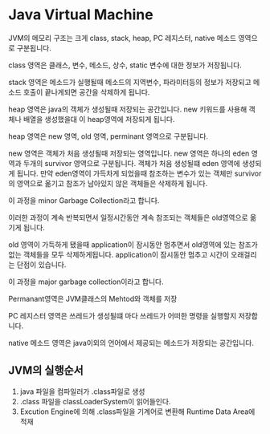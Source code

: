 # Java Virtual Machine

JVM의 메모리 구조는 크게 class, stack, heap, PC 레지스터, native 메소드 영역으로 구분됩니다.

class 영역은 클래스, 변수, 메소드, 상수, static 변수에 대한 정보가 저장됩니다.

stack 영역은 메소드가 실행될때 메소드의 지역변수, 파라미터등의 정보가 저장되고 메소드 호출이 끝나게되면 공간을 삭제하게 됩니다.

heap 영역은 java의 객체가 생성될때 저장되는 공간입니다. new 키워드를 사용해 객체나 배열을 생성했을대
이 heap영역에 저장되게 됩니다.

heap 영역은 new 영역, old 영역, perminant 영역으로 구분됩니다.

new 영역은 객체가 처음 생성될때 저장되는 영역입니다.
new 영역은 하나의 eden 영역과 두개의 survivor 영역으로 구분됩니다. 
객체가 처음 생성될떄 eden 영역에 생성되게 됩니다. 만약 eden영역이 가득차게 되었을때 참조하는 변수가 있는 객체만
survivor의 영역으로 옮기고 참조가 남아있지 않은 객체들은 삭제하게 됩니다. 

이 과정을 minor Garbage Collection라고 합니다.

이러한 과정이 계속 반복되면서 일정시간동안 계속 참조되는 객체들은 old영역으로 옮기게 됩니다.

old 영역이 가득하게 됐을때 application이 잠시동안 멈추면서 old영역에 있는 참조가 없는 객체들을 모두 삭제하게됩니다.
application이 잠시동안 멈추고 시간이 오래걸리는 단점이 있습니다. 

이 과정을 major garbage collection이라고 합니다.

Permanant영역은 JVM클래스의 Mehtod와 객체를 저장

PC 레지스터 영역은 쓰레드가 생성될떄 마다 쓰레드가 어떠한 명령을 실행할지 저장합니다.

native 메소드 영역은 java이외의 언어에서 제공되는 메소드가 저장되는 공간입니다.

## JVM의 실행순서
1. java 파일을 컴파일러가 .class파일로 생성
2. .class 파일을 classLoaderSystem이 읽어들인다.
3. Excution Engine에 의해 .class파일을 기계어로 변환해 Runtime Data Area에 적재